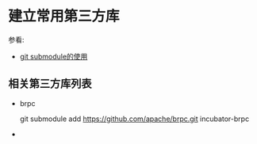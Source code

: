 
# 建立常用第三方库

参看:

- [git submodule的使用](https://zhuanlan.zhihu.com/p/657678855)



## 相关第三方库列表

- brpc

    git submodule add https://github.com/apache/brpc.git incubator-brpc

- 

